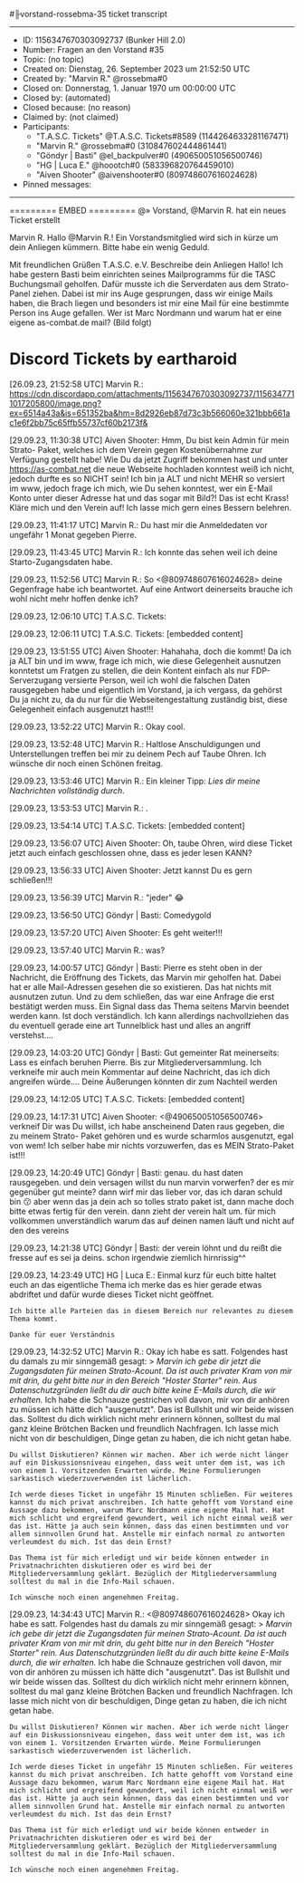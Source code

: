 #╟vorstand-rossebma-35 ticket transcript

---

* ID: 1156347670303092737 (Bunker Hill 2.0)
* Number: Fragen an den Vorstand #35
* Topic: (no topic)
* Created on: Dienstag, 26. September 2023 um 21:52:50 UTC
* Created by: "Marvin R." @rossebma#0
* Closed on: Donnerstag, 1. Januar 1970 um 00:00:00 UTC
* Closed by: (automated)
* Closed because: (no reason)
* Claimed by: (not claimed)
* Participants:
  * "T.A.S.C. Tickets" @T.A.S.C. Tickets#8589 (1144264633281167471)
  * "Marvin R." @rossebma#0 (310847602444861441)
  * "Göndyr | Basti" @el_backpulver#0 (490650051056500746)
  * "HG | Luca E." @hoootch#0 (583396820764459010)
  * "Aiven Shooter" @aivenshooter#0 (809748607616024628)
* Pinned messages: 

---
========= EMBED =========
@» Vorstand,
@Marvin R. hat ein neues Ticket erstellt

Marvin R.
Hallo @Marvin R.!
Ein Vorstandsmitglied wird sich in kürze um dein Anliegen kümmern. Bitte habe ein wenig Geduld.

Mit freundlichen Grüßen
T.A.S.C. e.V.
Beschreibe dein Anliegen
Hallo!
Ich habe gestern Basti beim einrichten seines Mailprogramms für die TASC Buchungsmail geholfen. Dafür musste ich die Serverdaten aus dem Strato-Panel ziehen. Dabei ist mir ins Auge gesprungen, dass wir einige Mails haben, die Brach liegen und besonders ist mir eine Mail für eine bestimmte Person ins Auge gefallen. Wer ist Marc Nordmann und warum hat er eine eigene as-combat.de mail? (Bild folgt)

Discord Tickets by eartharoid
=========================

<M01> [26.09.23, 21:52:58 UTC] Marvin R.: 
	https://cdn.discordapp.com/attachments/1156347670303092737/1156347711017205800/image.png?ex=6514a43a&is=651352ba&hm=8d2926eb87d73c3b566060e321bbb661ac1e6f2bb75c65ffb55737cf60b2173f&

<M02> [29.09.23, 11:30:38 UTC] Aiven Shooter: Hmm, Du bist kein Admin für mein Strato- Paket, welches ich dem Verein gegen Kostenübernahme zur Verfügung gestellt habe! Wie Du da jetzt Zugriff bekommen hast und unter https://as-combat.net die neue Webseite hochladen konntest weiß ich nicht, jedoch durfte es so NICHT sein! Ich bin ja ALT und nicht MEHR so versiert im www, jedoch frage ich mich, wie Du sehen konntest, wer ein E-Mail Konto unter dieser Adresse hat und das sogar mit Bild?! Das ist echt Krass! Kläre mich und den Verein auf! Ich lasse mich gern eines Bessern belehren.

<M03> [29.09.23, 11:41:17 UTC] Marvin R.: Du hast mir die Anmeldedaten vor ungefähr 1 Monat gegeben Pierre.

<M04> [29.09.23, 11:43:45 UTC] Marvin R.: Ich konnte das sehen weil ich deine Starto-Zugangsdaten habe.

<M05> [29.09.23, 11:52:56 UTC] Marvin R.: So <@809748607616024628> deine Gegenfrage habe ich beantwortet. Auf eine Antwort deinerseits brauche ich wohl nicht mehr hoffen denke ich?

<M06> [29.09.23, 12:06:10 UTC] T.A.S.C. Tickets: 

<M07> [29.09.23, 12:06:11 UTC] T.A.S.C. Tickets: 
	[embedded content]

<M08> [29.09.23, 13:51:55 UTC] Aiven Shooter: Hahahaha, doch die kommt! Da ich ja ALT bin und im www, frage ich mich, wie diese Gelegenheit ausnutzen konntetst um Fratgen zu stellen, die dein Kontent einfach als nur FDP- Serverzugang versierte Person, weil ich wohl die falschen Daten rausgegeben habe und eigentlich im Vorstand, ja ich vergass, da gehörst Du ja nicht zu, da du nur für die Webseitengestaltung zuständig bist, diese Gelegenheit einfach ausgenutzt hast!!!

<M09> [29.09.23, 13:52:22 UTC] Marvin R.: Okay cool.

<M10> [29.09.23, 13:52:48 UTC] Marvin R.: Haltlose Anschuldigungen und Unterstellungen treffen bei mir zu deinem Pech auf Taube Ohren. Ich wünsche dir noch einen Schönen freitag.

<M11> [29.09.23, 13:53:46 UTC] Marvin R.: Ein kleiner Tipp:
	*Lies dir meine Nachrichten vollständig durch.*

<M12> [29.09.23, 13:53:53 UTC] Marvin R.: .

<M13> [29.09.23, 13:54:14 UTC] T.A.S.C. Tickets: 
	[embedded content]

<M14> [29.09.23, 13:56:07 UTC] Aiven Shooter: Oh, taube Ohren, wird diese Ticket jetzt auch einfach geschlossen ohne, dass es jeder lesen KANN?

<M15> [29.09.23, 13:56:33 UTC] Aiven Shooter: Jetzt kannst Du es gern schließen!!!

<M16> [29.09.23, 13:56:39 UTC] Marvin R.: "jeder" 😂

<M17> [29.09.23, 13:56:50 UTC] Göndyr | Basti: Comedygold

<M18> [29.09.23, 13:57:20 UTC] Aiven Shooter: Es geht weiter!!!

<M19> [29.09.23, 13:57:40 UTC] Marvin R.: was?

<M20> [29.09.23, 14:00:57 UTC] Göndyr | Basti: Pierre es steht oben in der Nachricht, die Eröffnung des Tickets, das Marvin mir geholfen hat. Dabei hat er alle Mail-Adressen gesehen die so existieren. Das hat nichts mit ausnutzen zutun. Und zu dem schließen, das war eine Anfrage die erst bestätigt werden muss. Ein Signal dass das Thema seitens Marvin beendet werden kann. Ist doch verständlich. Ich kann allerdings nachvollziehen das du eventuell gerade eine art Tunnelblick hast und alles an angriff verstehst....

<M21> [29.09.23, 14:03:20 UTC] Göndyr | Basti: Gut gemeinter Rat meinerseits: Lass es einfach beruhen Pierre. Bis zur Mitgliederversammlung. Ich verkneife mir auch mein Kommentar auf deine Nachricht, das ich dich angreifen würde.... Deine Äußerungen könnten dir zum Nachteil werden

<M22> [29.09.23, 14:12:05 UTC] T.A.S.C. Tickets: 
	[embedded content]

<M23> [29.09.23, 14:17:31 UTC] Aiven Shooter: <@490650051056500746> verkneif Dir was Du willst, ich habe anscheinend Daten raus gegeben, die zu meinem Strato- Paket gehören und es wurde scharmlos ausgenutzt, egal von wem! Ich selber habe mir nichts vorzuwerfen, das es MEIN Strato-Paket ist!!!

<M24> [29.09.23, 14:20:49 UTC] Göndyr | Basti: genau. du hast daten rausgegeben. und dein versagen willst du nun marvin vorwerfen? der es mir gegenüber gut meinte? dann wirf mir das lieber vor, das ich daran schuld bin 😗
	aber wenn das ja dein ach so tolles strato paket ist, dann mache doch bitte etwas fertig für den verein. dann zieht der verein halt um. für mich vollkommen unverständlich warum das auf deinen namen läuft und nicht auf den des vereins

<M25> [29.09.23, 14:21:38 UTC] Göndyr | Basti: der verein löhnt und du reißt die fresse auf es sei ja deins. schon irgendwie ziemlich hirnrissig^^

<M26> [29.09.23, 14:23:49 UTC] HG | Luca E.: Einmal kurz für euch bitte haltet euch an das eigentliche Thema ich merke das es hier gerade etwas abdriftet und dafür wurde dieses Ticket nicht geöffnet.
	
	Ich bitte alle Parteien das in diesem Bereich nur relevantes zu diesem Thema kommt.
	
	Danke für euer Verständnis

<M27> [29.09.23, 14:32:52 UTC] Marvin R.: Okay ich habe es satt.
	Folgendes hast du damals zu mir sinngemäß gesagt:
	> *Marvin ich gebe dir jetzt die Zugangsdaten für meinen Strato-Acount. Da ist auch privater Kram von mir mit drin, du geht bitte nur in den Bereich "Hoster Starter" rein. Aus Datenschutzgründen ließt du dir auch bitte keine E-Mails durch, die wir erhalten.*
	Ich habe die Schnauze gestrichen voll davon, mir von dir anhören zu müssen ich hätte dich "ausgenutzt". Das ist Bullshit und wir beide wissen das. Solltest du dich wirklich nicht mehr erinnern können, solltest du mal ganz kleine Brötchen Backen und freundlich Nachfragen. Ich lasse mich nicht von dir beschuldigen, Dinge getan zu haben, die ich nicht getan habe. 
	
	Du willst Diskutieren? Können wir machen. Aber ich werde nicht länger auf ein Diskussionsniveau eingehen, dass weit unter dem ist, was ich von einem 1. Vorsitzenden Erwarten würde. Meine Formulierungen sarkastisch wiederzuverwenden ist lächerlich.
	
	Ich werde dieses Ticket in ungefähr 15 Minuten schließen. Für weiteres kannst du mich privat anschreiben. Ich hatte gehofft vom Vorstand eine Aussage dazu bekommen, warum Marc Nordmann eine eigene Mail hat. Hat mich schlicht und ergreifend gewundert, weil ich nicht einmal weiß wer das ist. Hätte ja auch sein können, dass das einen bestimmten und vor allem sinnvollen Grund hat. Anstelle mir einfach normal zu antworten verleumdest du mich. Ist das dein Ernst? 
	
	Das Thema ist für mich erledigt und wir beide können entweder in Privatnachrichten diskutieren oder es wird bei der Mitgliederversammlung geklärt. Bezüglich der Mitgliederversammlung solltest du mal in die Info-Mail schauen. 
	
	Ich wünsche noch einen angenehmen Freitag.

<M28> [29.09.23, 14:34:43 UTC] Marvin R.: <@809748607616024628> 
	Okay ich habe es satt.
	Folgendes hast du damals zu mir sinngemäß gesagt:
	> *Marvin ich gebe dir jetzt die Zugangsdaten für meinen Strato-Acount. Da ist auch privater Kram von mir mit drin, du geht bitte nur in den Bereich "Hoster Starter" rein. Aus Datenschutzgründen ließt du dir auch bitte keine E-Mails durch, die wir erhalten.*
	Ich habe die Schnauze gestrichen voll davon, mir von dir anhören zu müssen ich hätte dich "ausgenutzt". Das ist Bullshit und wir beide wissen das. Solltest du dich wirklich nicht mehr erinnern können, solltest du mal ganz kleine Brötchen Backen und freundlich Nachfragen. Ich lasse mich nicht von dir beschuldigen, Dinge getan zu haben, die ich nicht getan habe. 
	
	Du willst Diskutieren? Können wir machen. Aber ich werde nicht länger auf ein Diskussionsniveau eingehen, dass weit unter dem ist, was ich von einem 1. Vorsitzenden Erwarten würde. Meine Formulierungen sarkastisch wiederzuverwenden ist lächerlich.
	
	Ich werde dieses Ticket in ungefähr 15 Minuten schließen. Für weiteres kannst du mich privat anschreiben. Ich hatte gehofft vom Vorstand eine Aussage dazu bekommen, warum Marc Nordmann eine eigene Mail hat. Hat mich schlicht und ergreifend gewundert, weil ich nicht einmal weiß wer das ist. Hätte ja auch sein können, dass das einen bestimmten und vor allem sinnvollen Grund hat. Anstelle mir einfach normal zu antworten verleumdest du mich. Ist das dein Ernst? 
	
	Das Thema ist für mich erledigt und wir beide können entweder in Privatnachrichten diskutieren oder es wird bei der Mitgliederversammlung geklärt. Bezüglich der Mitgliederversammlung solltest du mal in die Info-Mail schauen. 
	
	Ich wünsche noch einen angenehmen Freitag.


